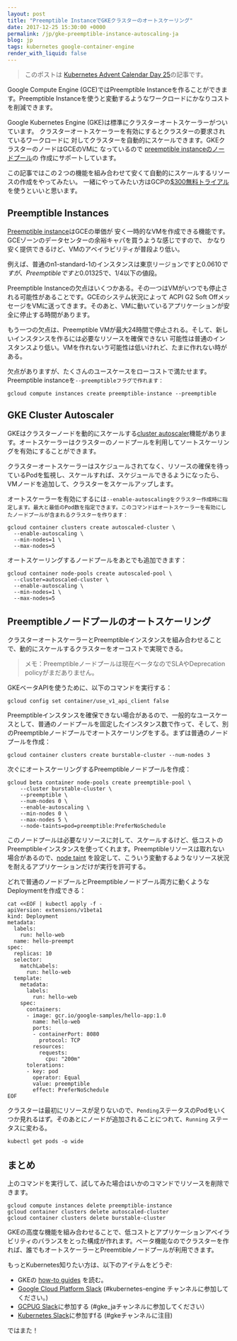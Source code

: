 ```yaml
---
layout: post
title: "Preemptible InstanceでGKEクラスターのオートスケーリング"
date: 2017-12-25 15:30:00 +0000
permalink: /jp/gke-preemptible-instance-autoscaling-ja
blog: jp
tags: kubernetes google-container-engine
render_with_liquid: false
---
```


> このポストは [Kubernetes Advent Calendar Day 25](https://qiita.com/advent-calendar/2017/kubernetes)の記事です。

Google Compute Engine (GCE)ではPreemptible Instanceを作ることができます。Preemptible Instanceを使うと変動するようなワークロードにかなりコストを削減できます。

Google Kubernetes Engine (GKE)は標準にクラスターオートスケーラーがついています。
クラスターオートスケーラーを有効にするとクラスターの要求されているワークロードに
対してクラスターを自動的にスケールできます。GKEクラスターのノードはGCEのVMに
なっているので
[preemptible instanceのノードプール](https://cloud.google.com/kubernetes-engine/docs/concepts/preemptible-vm)の
作成にサポートしています。

この記事ではこの２つの機能を組み合わせて安くて自動的にスケールするリソースの作成をやってみたい。
一緒にやってみたい方はGCPの[$300無料トライアル](https://cloud.google.com/free/)を使うといいと思います。

## Preemptible Instances

[Preemptible instance](https://cloud.google.com/compute/docs/instances/preemptible)はGCEの単価が
安く一時的なVMを作成できる機能です。GCEゾーンのデータセンターの余裕キャパを買うような感じですので、
かなり安く提供できるけど、VMのアベイラビリティが普段より低い。

例えば、普通のn1-standard-1のインスタンスは東京リージョンですと$0.0610ですが、 Preemptibleですと$0.01325で、1/4以下の値段。

Preemptible Instanceの欠点はいくつかある。その一つはVMがいつでも停止される可能性があることです。GCEのシステム状況によって
ACPI G2 Soft OffメッセージをVMに送ってきます。そのあと、VMに動いているアプリケーションが安全に停止する時間があります。

もう一つの欠点は、Preemptible VMが最大24時間で停止される。そして、新しいインスタンスを作るには必要なリソースを確保できない
可能性は普通のインスタンスより低い。VMを作れないゔ可能性は低いけれど、たまに作れない時がある。

欠点がありますが、たくさんのユースケースをローコストで満たせます。Preemptible instanceを`--preemptibleフラグで作れます：`

```shell
gcloud compute instances create preemptible-instance --preemptible
```

## GKE Cluster Autoscaler

GKEはクラスターノードを動的にスケールする[cluster autoscaler](https://cloud.google.com/kubernetes-engine/docs/concepts/cluster-autoscaler)機能があります。オートスケーラーはクラスターのノードプールを利用してソートスケーリングを有効にすることができます。

クラスターオートスケーラーはスケジュールされてなく、リソースの確保を待っているPodを監視し、スケールすれば、スケジュールできるようになったら、VMノードを追加して、クラスターをスケールアップします。

オートスケーラーを有効にするには`--enable-autoscalingをクラスター作成時に指定します。最大と最低のPod数を指定できます。このコマンドはオートスケーラーを有効にしたノードプールが含まれるクラスターを作ります：`

```shell
gcloud container clusters create autoscaled-cluster \
  --enable-autoscaling \
  --min-nodes=1 \
  --max-nodes=5
```

オートスケーリングするノードプールをあとでも追加できます：

```shell
gcloud container node-pools create autoscaled-pool \
  --cluster=autoscaled-cluster \
  --enable-autoscaling \
  --min-nodes=1 \
  --max-nodes=5
```

## Preemptibleノードプールのオートスケーリング

クラスターオートスケーラーとPreemptibleインスタンスを組み合わせることで、動的にスケールするクラスターをオーコストで実現できる。

> メモ：Preemptibleノードプールは現在ベータなのでSLAやDeprecation policyがまだありません。

GKEベータAPIを使うために、以下のコマンドを実行する：

```shell
gcloud config set container/use_v1_api_client false
```

Preemptibleインスタンスを確保できない場合があるので、一般的なユースケースとして、普通のノードプールを固定したインスタンス数で作って、そして、別のPreemptibleノードプールでオートスケーリングをする。まずは普通のノードプールを作成：

```shell
gcloud container clusters create burstable-cluster --num-nodes 3
```

次ぐにオートスケーリングするPreemptibleノードプールを作成：

```shell
gcloud beta container node-pools create preemptible-pool \
    --cluster burstable-cluster \
    --preemptible \
    --num-nodes 0 \
    --enable-autoscaling \
    --min-nodes 0 \
    --max-nodes 5 \
    --node-taints=pod=preemptible:PreferNoSchedule
```

このノードプールは必要なリソースに対して、スケールするけど、低コストのPreemptibleインスタンスを使ってくれます。Preemptibleリソースは取れない場合があるので、[node taint](https://kubernetes.io/docs/concepts/configuration/taint-and-toleration/) を設定して、こういう変動するようなリソース状況を耐えるアプリケーションだけが実行を許可する。

どれで普通のノードプールとPreemptibleノードプール両方に動くようなDeploymentを作成できる：

```shell
cat <<EOF | kubectl apply -f -
apiVersion: extensions/v1beta1
kind: Deployment
metadata:
  labels:
    run: hello-web
  name: hello-preempt
spec:
  replicas: 10
  selector:
    matchLabels:
      run: hello-web
  template:
    metadata:
      labels:
        run: hello-web
    spec:
      containers:
      - image: gcr.io/google-samples/hello-app:1.0
        name: hello-web
        ports:
        - containerPort: 8080
          protocol: TCP
        resources:
          requests:
            cpu: "200m"
      tolerations:
      - key: pod
        operator: Equal
        value: preemptible
        effect: PreferNoSchedule
EOF
```

クラスターは最初にリソースが足りないので、`Pending`ステータスのPodをいくつか見れるはず。そのあとにノードが追加されることにつれて、`Running` ステータスに変わる。

```shell
kubectl get pods -o wide
```

## まとめ

上のコマンドを実行して、試してみた場合はいかのコマンドでリソースを削除できます。

```shell
gcloud compute instances delete preemptible-instance
gcloud container clusters delete autoscaled-cluster
gcloud container clusters delete burstable-cluster
```

GKEの高度な機能を組み合わせることで、低コストとアプリケーションアベイラビリティのバランスをとった構成が作れます。ベータ機能なのでクラスターを作れば、誰でもオートスケーラーとPreemtibleノードプールが利用できます。

もっとKubernetes知りたい方は、以下のアイテムをどうぞ:

- GKEの [how-to guides](https://cloud.google.com/kubernetes-engine/docs/how-to/) を読む。
- [Google Cloud Platform Slack](https://gcp-slack.appspot.com/) (#kubernetes-engine チャンネルに参加してください。)
- [GCPUG Slack](https://docs.google.com/forms/d/e/1FAIpQLScYxAGwuosFFNvH-5yOj-_p-pAKdqZpmM2cgKh9Q8Zu6531Bw/viewform)に参加する (#gke_jaチャンネルに参加してください）
- [Kubernetes Slack](http://slack.k8s.io/)に参加すfる (#gkeチャンネルに注目)

ではまた！
